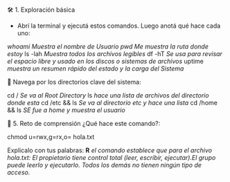 🛠️ 1. Exploración básica
- Abrí la terminal y ejecutá estos comandos. Luego anotá qué hace cada uno:

*whoami*   *Muestra el nombre de Usuario*
*pwd*   *Me muestra la ruta donde estoy*
ls -lah *Muestra todos los archivos legibles*
df -hT  *Se usa para revisar el espacio libre y usado en los discos o sistemas de archivos*
uptime  *muestra un resumen rápido del estado y la carga del Sistema*

📂 Navega por los directorios clave del sistema:

cd /   *Se va al Root Directory*
ls    *hace una lista de archivos del directorio donde esta* 
cd /etc && ls *Se va al directorio etc y hace una lista*
cd /home && ls *SE fue a home y muestra el usuario*

🧠 5. Reto de comprensión
¿Qué hace este comando?:

chmod u=rwx,g=rx,o= hola.txt

Explicalo con tus palabras:
**R** *el comando establece que para el archivo hola.txt: El propietario tiene control total (leer, escribir, ejecutar).El grupo puede leerlo y ejecutarlo. Todos los demás no tienen ningún tipo de acceso.*
